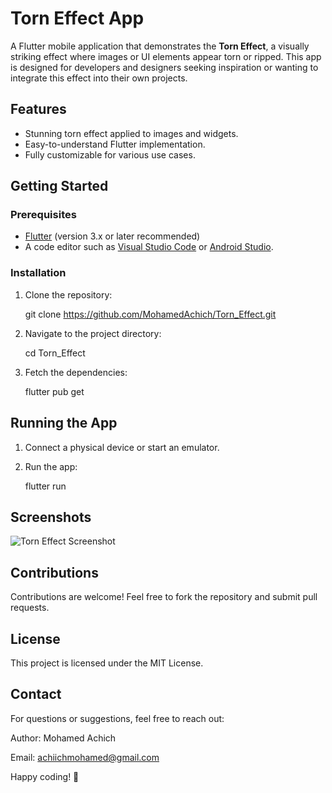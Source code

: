 # Torn Effect App

A Flutter mobile application that demonstrates the **Torn Effect**, a visually striking effect where images or UI elements appear torn or ripped. This app is designed for developers and designers seeking inspiration or wanting to integrate this effect into their own projects.

## Features
- Stunning torn effect applied to images and widgets.
- Easy-to-understand Flutter implementation.
- Fully customizable for various use cases.

## Getting Started

### Prerequisites
- [Flutter](https://flutter.dev/docs/get-started/install) (version 3.x or later recommended)
- A code editor such as [Visual Studio Code](https://code.visualstudio.com/) or [Android Studio](https://developer.android.com/studio).

### Installation
1. Clone the repository:

    git clone https://github.com/MohamedAchich/Torn_Effect.git

3. Navigate to the project directory:

    cd Torn_Effect

4. Fetch the dependencies:

    flutter pub get

## Running the App
1. Connect a physical device or start an emulator.
2. Run the app:

    flutter run

## Screenshots
![Torn Effect Screenshot](https://github.com/user-attachments/assets/77a4ea67-38e1-4db1-bc62-7a7c245e5447)

## Contributions
Contributions are welcome! Feel free to fork the repository and submit pull requests.

## License
This project is licensed under the MIT License.

## Contact
For questions or suggestions, feel free to reach out:

Author: Mohamed Achich

Email: achiichmohamed@gmail.com

Happy coding! 🎉
